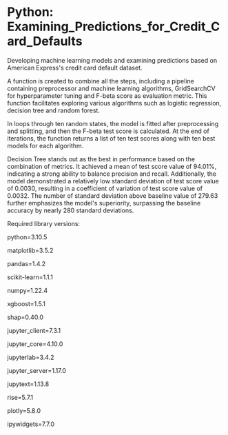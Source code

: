 # Python: Examining_Predictions_for_Credit_Card_Defaults
Developing machine learning models and examining predictions based on American Express's credit card default dataset.

A function is created to combine all the steps, including a pipeline containing preprocessor and machine learning algorithms, GridSearchCV for hyperparameter tuning and F-beta score as evaluation metric. This function facilitates exploring various algorithms such as logistic regression, decision tree and random forest. 

In loops through ten random states, the model is fitted after preprocessing and splitting, and then the F-beta test score is calculated. At the end of iterations, the function returns a list of ten test scores along with ten best models for each algorithm.

Decision Tree stands out as the best in performance based on the combination of metrics. It achieved a mean of test score value of 94.01%, indicating a strong ability to balance precision and recall. Additionally, the model demonstrated a relatively low standard deviation of test score value of 0.0030, resulting in a coefficient of variation of test score value of 0.0032. The number of standard deviation above baseline value of 279.63 further emphasizes the model's superiority, surpassing the baseline accuracy by nearly 280 standard deviations. 

Required library versions:

python=3.10.5

matplotlib=3.5.2

pandas=1.4.2

scikit-learn=1.1.1

numpy=1.22.4

xgboost=1.5.1

shap=0.40.0

jupyter_client=7.3.1

jupyter_core=4.10.0

jupyterlab=3.4.2

jupyter_server=1.17.0

jupytext=1.13.8

rise=5.7.1

plotly=5.8.0

ipywidgets=7.7.0
